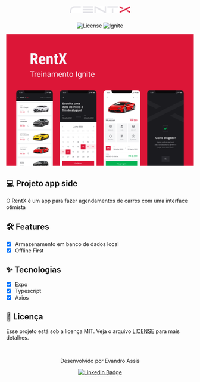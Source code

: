 <h1 align="center">
  <img alt="rentx" height="18" title="rentx" src=".github/logo.png" />
</h1>

<p align="center">
  <img alt="License" src="https://img.shields.io/static/v1?label=license&message=MIT&color=dc1637&labelColor=0A1033">

 <img src="https://img.shields.io/static/v1?label=Ignite&message=ReactNative&color=dc1637&labelColor=0A1033" alt="Ignite" />

</p>


![cover](.github/capa.png)


## 💻 Projeto app side

O RentX é um app para fazer agendamentos de carros com uma interface otimista
## :hammer_and_wrench: Features

- [x] Armazenamento em banco de dados local
- [x] Offline First 

## ✨ Tecnologias

- [x] Expo
- [x] Typescript
- [x] Axios

## 📄 Licença

Esse projeto está sob a licença MIT. Veja o arquivo [LICENSE](LICENSE.md) para mais detalhes.

<br />

<div align="center">
  <p>Desenvolvido por Evandro Assis</p>

  [![Linkedin Badge](https://img.shields.io/badge/-Evandro%20Assis-6633cc?style=flat-square&logo=Linkedin&logoColor=white&link=https://www.linkedin.com/in/evandroassis/)](https://www.linkedin.com/in/evandroassis/) 
</div>
